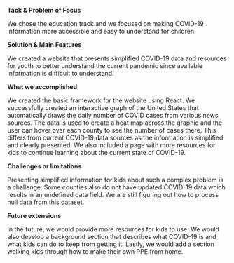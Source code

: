 **Tack & Problem of Focus**

We chose the education track and we focused on making COVID-19 information more accessible and easy to understand for children

**Solution & Main Features**

We created a website that presents simplified COVID-19 data and resources for youth to better understand the current pandemic since available information is difficult to understand. 

**What we accomplished**

We created the basic framework for the website using React. We successfully created an interactive graph of the United States that automatically draws the daily number of COVID cases from various news sources. The data is used to create a heat map across the graphic and the user can hover over each county to see the number of cases there. This differs from current COVID-19 data sources as the information is simplified and clearly presented. We also included a page with more resources for kids to continue learning about the current state of COVID-19. 

**Challenges or limitations**

Presenting simplified information for kids about such a complex problem is a challenge. Some counties also do not have updated COVID-19 data which results in an undefined data field. We are still figuring out how to process null data from this dataset.

**Future extensions**

In the future, we would provide more resources for kids to use. We would also develop a background section that describes what COVID-19 is and what kids can do to keep from getting it. Lastly, we would add a section walking kids through how to make their own PPE from home.
